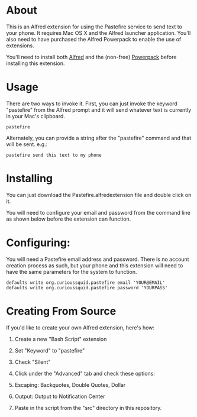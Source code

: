 # About

This is an Alfred extension for using the Pastefire service to send text to your phone.  It
requires Mac OS X and the Alfred launcher application.  You'll also need to have purchased
the Alfred Powerpack to enable the use of extensions.

You'll need to install both [Alfred](http://www.alfredapp.com) and the (non-free) [Powerpack](http://www.alfredapp.com/powerpack/)
before installing this extension.

# Usage

There are two ways to invoke it.  First, you can just invoke the keyword "pastefire" from
the Alfred prompt and it will send whatever text is currently in your Mac's clipboard.

    pastefire

Alternately, you can provide a string after the "pastefire" command and that will be sent.
e.g.:

    pastefire send this text to my phone

# Installing

You can just download the Pastefire.alfredextension file and double click on it.

You will need to configure your email and password from the command line as shown below
before the extension can function.

# Configuring:

You will need a Pastefire email address and password.  There is no account creation process
as such, but your phone and this extension will need to have the same parameters for the
system to function.

    defaults write org.curioussquid.pastefire email 'YOUR@EMAIL'
    defaults write org.curioussquid.pastefire password 'YOURPASS'

# Creating From Source

If you'd like to create your own Alfred extension, here's how:

1. Create a new "Bash Script" extension

2. Set "Keyword" to "pastefire"

3. Check "Silent"

4. Click under the "Advanced" tab and check these options:
  1. Escaping: Backquotes, Double Quotes, Dollar
  2. Output: Output to Notification Center

5. Paste in the script from the "src" directory in this repository.

